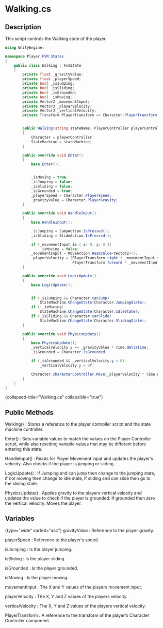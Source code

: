 # Walking.cs

## Description

This script controls the Walking state of the player.

```C#
using UnityEngine;

namespace Player.FSM.States
{
    public class Walking : FsmState
    {
        private float _gravityValue;
        private float _playerSpeed;
        private bool _isJumping;
        private bool _isSliding;
        private bool _isGrounded;
        private bool _isMoving;
        private Vector2 _movementInput;
        private Vector3 _playerVelocity;
        private Vector3 _verticalVelocity;
        private Transform PlayerTransform => Character.PlayerTransform;


        public Walking(string stateName, PlayerController playerController, FiniteStateMachine stateMachine) : base(stateMachine, playerController)
        {
            Character = playerController;
            StateMachine = stateMachine;
        }

        public override void Enter()
        {
            base.Enter();


            _isMoving = true;
            _isJumping = false;
            _isSliding = false;
            _isGrounded = true;
            _playerSpeed = Character.PlayerSpeed;
            _gravityValue = Character.PlayerGravity;
        }

        public override void HandleInput()
        {
            base.HandleInput();

            _isJumping = JumpAction.IsPressed();
            _isSliding = SlideAction.IsPressed();

            if (_movementInput is { x: 0, y: 0 })
                _isMoving = false;
            _movementInput = MoveAction.ReadValue<Vector2>();
            _playerVelocity = (PlayerTransform.right * _movementInput.x +
                               PlayerTransform.forward * _movementInput.y) * _playerSpeed;
        }

        public override void LogicUpdate()
        {
            base.LogicUpdate();


            if (_isJumping && Character.canJump)
                StateMachine.ChangeState(Character.JumpingState);
            if (!_isMoving)
                StateMachine.ChangeState(Character.IdleState);
            if (_isSliding && Character.canSlide)
                StateMachine.ChangeState(Character.SlidingState);
        }

        public override void PhysicsUpdate()
        {
            base.PhysicsUpdate();
            _verticalVelocity.y += _gravityValue * Time.deltaTime;
            _isGrounded = Character.isGrounded;

            if (_isGrounded && _verticalVelocity.y < 0)
                _verticalVelocity.y = 0f;

            Character.characterController.Move(_playerVelocity * Time.deltaTime + _verticalVelocity * Time.deltaTime);
        }
    }
}
```
{collapsed-title="Walking.cs" collapsible="true"}

## Public Methods
Walking()
: Stores a reference to the player controller script and the state machine controller.

Enter()
: Sets variable values to match the values on the Player Controller script, while also resetting variable values that may be different before entering this state.

HandleInput()
: Reads for Player Movement input and updates the player's velocity. Also checks if the player is jumping or sliding.

LogicUpdate()
: If Jumping and can jump then change to the jumping state, if not moving then change to idle state, if sliding and can slide then go to the sliding state.

PhysicsUpdate()
: Applies gravity to the players vertical velocity and updates the value to check if the player is grounded. If grounded then zero the vertical velocity. Moves the player.

## Variables
{type="wide" sorted="asc"}
gravityValue
: Reference to the player gravity.

playerSpeed
: Reference to the player's speed.

isJumping
: Is the player jumping.

isSliding
: Is the player sliding.

isGrounded
: Is the player grounded.

isMoving
: Is the player moving.

movementInput
: The X and Y values of the players movement input.

playerVelocity
: The X, Y and Z values of the players velocity.

verticalVelocity
: The X, Y and Z values of the players vertical velocity.

PlayerTransform
: A reference to the transform of the player's Character Controller component.